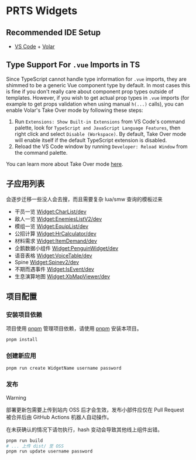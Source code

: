 # PRTS Widgets

## Recommended IDE Setup

- [VS Code](https://code.visualstudio.com/) + [Volar](https://marketplace.visualstudio.com/items?itemName=Vue.volar)

## Type Support For `.vue` Imports in TS

Since TypeScript cannot handle type information for `.vue` imports, they are shimmed to be a generic Vue component type by default. In most cases this is fine if you don't really care about component prop types outside of templates. However, if you wish to get actual prop types in `.vue` imports (for example to get props validation when using manual `h(...)` calls), you can enable Volar's Take Over mode by following these steps:

1. Run `Extensions: Show Built-in Extensions` from VS Code's command palette, look for `TypeScript and JavaScript Language Features`, then right click and select `Disable (Workspace)`. By default, Take Over mode will enable itself if the default TypeScript extension is disabled.
2. Reload the VS Code window by running `Developer: Reload Window` from the command palette.

You can learn more about Take Over mode [here](https://github.com/johnsoncodehk/volar/discussions/471).

## 子应用列表

会逐步迁移一些没人会去搜，而且需要复杂 lua/smw 查询的模板过来

- 干员一览 [Widget:CharList/dev](https://prts.wiki/w/Widget:CharList/dev)
- 敌人一览 [Widget:EnemiesListV2/dev](https://prts.wiki/w/Widget:EnemiesListV2/dev)
- 模组一览 [Widget:EquipList/dev](https://prts.wiki/w/Widget:EquipList/dev)
- 公招计算 [Widget:HrCalculator/dev](https://prts.wiki/w/Widget:HrCalculator/dev)
- 材料需求 [Widget:ItemDemand/dev](https://prts.wiki/w/Widget:ItemDemand/dev)
- 企鹅数据小组件 [Widget:PenguinWidget/dev](https://prts.wiki/w/Widget:PenguinWidget/dev)
- 语音表格 [Widget:VoiceTable/dev](https://prts.wiki/w/Widget:VoiceTable/dev)
- Spine [Widget:Spinev2/dev](https://prts.wiki/w/Widget:Spinev2/dev)
- 不期而遇事件 [Widget:IsEvent/dev](https://prts.wiki/w/Widget:ISEvent/dev)
- 生息演算地图 [Widget:XbMapViewer/dev](https://prts.wiki/w/Widget:XbMapViewer/dev)

## 项目配置

### 安装项目依赖

项目使用 [pnpm](https://pnpm.io/) 管理项目依赖，请使用 [pnpm](https://pnpm.io/) 安装本项目。

```bash
pnpm install
```

### 创建新应用

```bash
pnpm run create WidgetName username password
```

### 发布

> [!WARNING]
> 部署更新包需要上传到站内 OSS 后才会生效，发布小部件应仅在 Pull Request 被合并后由 GitHub Actions 机器人自动操作。
>
> 在未获确认的情况下请勿执行，hash 变动会导致其他线上组件出错。

```bash
pnpm run build
# ... 上传 dist/ 至 OSS
pnpm run update username password
```
